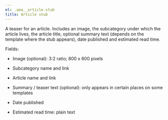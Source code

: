 ```yaml
---
el: .ama__article-stub
title: Article stub
---
```

A teaser for an article. Includes an image, the subcategory under which the article lives, the article title, optional summary text (depends on the template where the stub appears), date published and estimated read time.

Fields:

* Image (optional): 3:2 ratio; 800 x 600 pixels

* Subcategory name and link

* Article name and link

* Summary / teaser text (optional): only appears in certain places on some templates

* Date published

* Estimated read time: plain text
